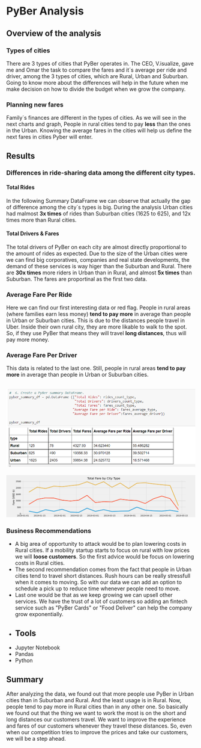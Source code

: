 # PyBer Analysis
## Overview of the analysis
### Types of cities
There are 3 types of cities that PyBer operates in. The CEO, V.isualize, gave me and Omar the task to compare the fares and it´s average per ride and driver, among the 3 types of cities, which are Rural, Urban and Suburban. Going to know more about the differences will help in the future when me make decision on how to divide the budget when we grow the company.
### Planning new fares
Family´s finances are different in the types of cities. As we will see in the next charts and graph, People in rural cities tend to pay **less** than the ones in the Urban. Knowing the average fares in the cities will help us define the next fares in cities Pyber will enter. 

## Results
### Differences in ride-sharing data among the different city types. 

#### Total Rides
In the following Summary DataFrame we can observe that actually the gap of difference among the city´s types is big. During the analysis Urban cities had malmost **3x times** of rides than Suburban cities (1625 to 625), and 12x times more than Rural cities.

#### Total Drivers  & Fares  
The total drivers of PyBer on each city are almost directly proportional to the amount of rides as expected. Due to the size of the Urban cities were we can find big corporatives, companies and real state developments, the demand of these services is way higer than the Suburban and Rural. There are **30x times** more riders in Urban than in Rural, and almost **5x times** than Suburban. The fares are proportinal as the first two data.

### Average Fare Per Ride  
Here we can find our first interesting data or red flag. People in rural areas (where families earn less money) **tend to pay more** in average than people in Urban or Suburban cities. This is due to the distances people travel in Uber. Inside their own rural city, they are more likable to walk to the spot. So, if they use PyBer that means they will travel **long distances**, thus will pay more money.

### Average Fare Per Driver  
This data is related to the last one. Still, people in rural areas **tend to pay more** in average than people in Urban or Suburban cities.

![DF_Summary](https://github.com/ManuelRuizF/PyBer_Analysis/blob/main/resources/Summary_df.PNG)  
--------------------  
![line_chart](https://github.com/ManuelRuizF/PyBer_Analysis/blob/main/resources/Pyber_Fare_Summary.png)

### Business Recommendations
- A big area of opportunity to attack would be to plan lowering costs in Rural cities. If a mobility startup starts to focus on rural with low prices we will **loose customers**. So the first advice would be focus on lowering costs in Rural cities.  
- The second recommendation comes from the fact that people in Urban cities tend to travel short distances. Rush hours can be really stressfull when it comes to moving. So with our data we can add an option to schedule a pick up to reduce time whenever people need to move.  
- Last one would be that as we keep growing we can upsell other services. We have the trust of a lot of customers so adding an fintech service such as "PyBer Cards" or "Food Deliver" can help the company grow exponentially.  
- ## Tools
- Jupyter Notebook
- Pandas
- Python

## Summary  
After analyzing the data, we found out that more people use PyBer in Urban cities than in Suburban and Rural. And the least usage is in Rural. Now, people tend to pay more in Rural cities than in any other one. So basically we found out that the thing we want to work the most is on the short and long distances our customers travel. We want to improve the experience and fares of our customers whenever they travel these distances. So, even when our competition tries to improve the prices and take our customers, we will be a step ahead.
